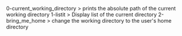 0-current_working_directory > prints the absolute path of the current working directory
1-listit > Display list of the current directory
2-bring_me_home > change the working directory to the user's home directory

